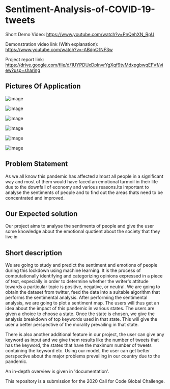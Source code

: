 # Sentiment-Analysis-of-COVID-19-tweets
Short Demo Video: https://www.youtube.com/watch?v=PnQehXN_RpU

Demonstration video link (With explanation): https://www.youtube.com/watch?v=-ABdpO1NF3w

Project report link: https://drive.google.com/file/d/1UYPDUxDpInvrYgXqf9tvMdxpgbwqEFVf/view?usp=sharing

## Pictures Of Application

![image](https://user-images.githubusercontent.com/61049979/176559870-018d0445-aa77-467b-8760-803f82b324f7.png)

![image](https://user-images.githubusercontent.com/61049979/176559945-18566adf-df9a-4ab6-b46f-f84574567061.png)

![image](https://user-images.githubusercontent.com/61049979/176560008-4230afc3-125b-4a88-8c90-a1a9614dc39a.png)

![image](https://user-images.githubusercontent.com/61049979/176560087-a892f5ae-8453-4509-a310-1ff8ecb4d255.png)

![image](https://user-images.githubusercontent.com/61049979/176560155-b31ec3dd-1bc0-4ac0-b439-cf5e0dc055b9.png)

![image](https://user-images.githubusercontent.com/61049979/176560220-a01a092c-1b02-49ad-850b-97c076f6f063.png)


## Problem Statement 
 As we all know this pandemic has affected almost all people in a significant way and most of them would have faced an emotional turmoil in their life due to the downfall of     economy and various reasons.Its important to analyse the sentiments of people and to find out the areas thats need to be concentrated and improved.

## Our Expected solution

Our project aims to analyse the sentiments of people and give the user some knowledge about the emotional quotient about the society that they live in

## Short description

We are going to study and predict the sentiment and emotions of people during this lockdown using machine learning. It is the process of computationally identifying and categorizing opinions expressed in a piece of text, especially in order to determine whether the writer's attitude towards a particular topic is positive, negative, or neutral. We are going to obtain the dataset from twitter, feed the data into a suitable algorithm that performs the sentimental analysis. After performing the sentimental analysis, we are going to plot a sentiment map. The users will thus get an idea about the impact of this pandemic in various states. The users are given a choice to choose a state. Once the state is chosen, we give the analysis breakdown of top keywords used in that state. This will give the user a better perspective of the morality prevailing in that state.
 
There is also another additional feature in our project, the user can give any keyword as input and we give them results like the number of tweets that has the keyword, the states that have the maximum number of tweets containing the keyword etc. Using our model, the user can get better perspective about the major problems prevailing in our country due to the pandemic.


An in-depth overview is given in 'documentation'.

This repository is a submission for the 2020 Call for Code Global Challenge.



